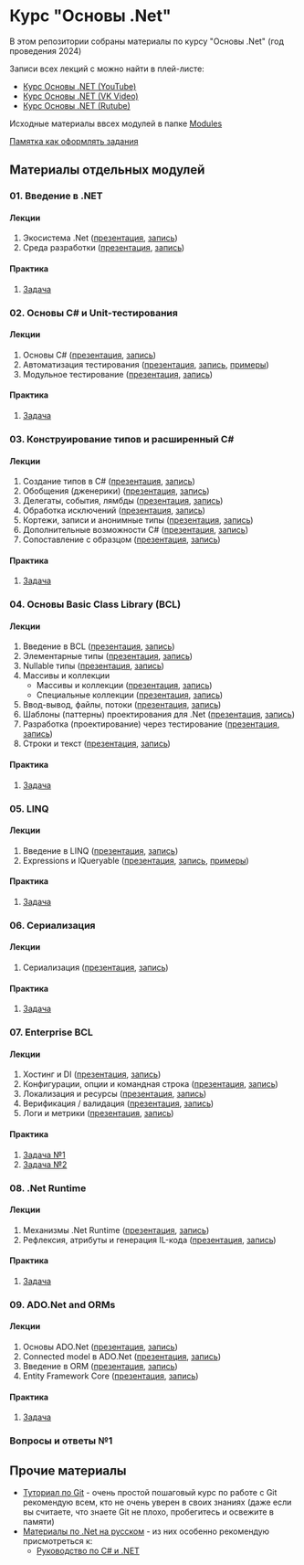 # Курс "Основы .Net"

В этом репозитории собраны материалы по курсу "Основы .Net" (год проведения 2024)

Записи всех лекций с можно найти в плей-листе:
- [Курс Основы .NET (YouTube)](https://youtube.com/playlist?list=PLEM3ZGqESlYS-IkVpkrCI74iaMWtru_9x&si=zOOOzG-JONHuh7oz)
- [Курс Основы .NET (VK Video)](https://vk.com/video/playlist/871595788_1)
- [Курс Основы .NET (Rutube)](https://rutube.ru/plst/488407)

Исходные материалы ввсех модулей в папке [Modules](./Modules)

[Памятка как оформлять задания](/docs/practices.md)

## Материалы отдельных модулей
### 01. Введение в .NET
#### Лекции
01. Экосистема .Net ([презентация](/Modules/01.%20Introduction%20to%20.Net/01.%20.Net%20Ecosystem.pptx?raw=true), [запись](https://youtu.be/exB4impLQyE))
02. Среда разработки ([презентация](/Modules/01.%20Introduction%20to%20.Net/02.%20.Net%20Development%20Environment.pptx?raw=true), [запись](https://youtu.be/BVDPAFH5om0))

#### Практика
01. [Задача](/Modules/01.%20Introduction%20to%20.Net/task.md)


### 02. Основы C# и Unit-тестирования
#### Лекции
01. Основы C# ([презентация](/Modules/02.%20Basic%20C%23%20and%20Unit-testing/01.%20C%23%20language%20basic.pptx?raw=true), [запись](https://youtu.be/BnAoMyi_Wms))
02. Автоматизация тестирования ([презентация](/Modules/02.%20Basic%20C%23%20and%20Unit-testing/02.%20Test%20automation.pptx?raw=true), [запись](https://youtu.be/Am_lV0ZO0a8), [примеры](/Modules/02.%20Basic%20C%23%20and%20Unit-testing/Samples/02_Test_automation))
03. Модульное тестирование ([презентация](/Modules/02.%20Basic%20C%23%20and%20Unit-testing/03.%20Unit%20tests.pptx?raw=true), [запись](https://youtu.be/r6jSOymZsoo))

#### Практика
01. [Задача](/Modules/02.%20Basic%20C%23%20and%20Unit-testing/task.md)


### 03. Конструирование типов и расширенный C#
#### Лекции
01. Создание типов в C# ([презентация](/Modules/03.%20Type%20construction%20and%20Advanced%20C%23/01.%20Creating%20Types%20in%20C%23.pptx?raw=true), [запись](https://youtu.be/0Cad1GMEelI))
02. Обобщения (дженерики) ([презентация](/Modules/03.%20Type%20construction%20and%20Advanced%20C%23/02.%20Generics.pptx?raw=true), [запись](https://youtu.be/014-Ytthvws))
03. Делегаты, события, лямбды ([презентация](/Modules/03.%20Type%20construction%20and%20Advanced%20C%23/03.%20Delegates%2C%20Events%20and%20Lambdas.pptx?raw=true), [запись](https://youtu.be/FiXZKe7D8Rg))
04. Обработка исключений ([презентация](/Modules/03.%20Type%20construction%20and%20Advanced%20C%23/04.%20Exception%20handling.pptx?raw=true), [запись](https://youtu.be/PBKuARjhVSM))
05. Кортежи, записи и анонимные типы ([презентация](/Modules/03.%20Type%20construction%20and%20Advanced%20C%23/05.%20Tuples%2C%20records%20and%20anonymous%20types.pptx?raw=true), [запись](https://youtu.be/IfWdVvoeIXw))
06. Дополнительные возможности C# ([презентация](/Modules/03.%20Type%20construction%20and%20Advanced%20C%23/06.%20Additional%20C%23%20features.pptx?raw=true), [запись](https://youtu.be/Z7x3hxpal7g))
07. Сопоставление с образцом ([презентация](/Modules/03.%20Type%20construction%20and%20Advanced%20C%23/07.%20Pattern%20matching.pptx?raw=true), [запись](https://youtu.be/g6miwMgVKVY))

#### Практика
01. [Задача](/Modules/03.%20Type%20construction%20and%20Advanced%20C%23/task.md)

### 04. Основы Basic Class Library (BCL)
#### Лекции

01. Введение в BCL ([презентация](/Modules/04.%20Basic%20BCL/01.%20Introduction%20to%20BCL.pptx?raw=true), [запись](https://youtu.be/r55-CweUKTY))
02. Элементарные типы ([презентация](/Modules/04.%20Basic%20BCL/02.%20Elemetary%20types.pptx?raw=true), [запись](https://youtu.be/T7VSUlyYS9E))
03. Nullable типы ([презентация](/Modules/04.%20Basic%20BCL/03.%20Nullable%20types.pptx?raw=true), [запись](https://youtu.be/ZmzkWC6033U))
04. Массивы и коллекции
    - Массивы и коллекции ([презентация](/Modules/04.%20Basic%20BCL/04.01.%20Arrays%20and%20collections.pptx?raw=true), [запись](https://youtu.be/jDqPCrcgh4g))
    - Специальные коллекции ([презентация](/Modules/04.%20Basic%20BCL/04.02.%20Special%20collections.pptx?raw=true), [запись](https://youtu.be/ssGVbUoC9VA))
05. Ввод-вывод, файлы, потоки ([презентация](/Modules/04.%20Basic%20BCL/05.%20Streams%20and%20File%20System.pptx?raw=true), [запись](https://youtu.be/kDIW16ZVBeU))
06. Шаблоны (паттерны) проектирования для .Net ([презентация](/Modules/04.%20Basic%20BCL/06.%20Design%20patterns.pptx?raw=true), [запись](https://youtu.be/EYtczWo1eos))
07. Разработка (проектирование) через тестирование ([презентация](/Modules/04.%20Basic%20BCL/07.%20Test-Driven%20Development.pptx?raw=true), [запись](https://youtu.be/i-bHlyeeBwU))
08. Строки и текст ([презентация](/Modules/04.%20Basic%20BCL/08.%20Strings%20and%20texts.pptx?raw=true), [запись](https://youtu.be/9ihKlAz5DR8))

#### Практика
01. [Задача](/Modules/04.%20Basic%20BCL/task.md)


### 05. LINQ
#### Лекции

01. Введение в LINQ ([презентация](/Modules/05.%20LINQ/01.%20Introduction%20to%20LINQ.pptx?raw=true), [запись](https://youtu.be/pTIN-2h5fnc))
02. Expressions и IQueryable ([презентация](/Modules/05.%20LINQ/02.%20Expressions%20and%20IQueryable.pptx?raw=true), [запись](https://youtu.be/YSNyjwR_6ZE), [примеры](/Modules/05.%20LINQ/Samples/02.%20Expressions%20and%20IQueryable))

#### Практика
01. [Задача](/Modules/05.%20LINQ/Tasks/01.%20Introduction%20to%20LINQ/task.md)

### 06. Сериализация
#### Лекции

01. Сериализация ([презентация](/Modules/06.%20Serialization/01.%20Serialization.pptx?raw=true), [запись](https://youtu.be/fqeiVBvxxIc))

#### Практика
01. [Задача](/Modules/06.%20Serialization/Task/task.md)


### 07. Enterprise BCL
#### Лекции

01. Хостинг и DI ([презентация](/Modules/07.%20Enterprise%20BCL/01.%20Host%20and%20DI.pptx?raw=true), [запись](https://youtu.be/ZL1m0hxvNxM))
02. Конфигурации, опции и командная строка ([презентация](/Modules/07.%20Enterprise%20BCL/02.%20Configuration%2C%20options%20and%20command%20line.pptx?raw=true), [запись](https://youtu.be/P_ggfVS_Gw8))
03. Локализация и ресурсы ([презентация](/Modules/07.%20Enterprise%20BCL/03.%20Localization%20and%20resources.pptx?raw=true), [запись](https://youtu.be/yGV9Iv4xBiw))
04. Верификация / валидация ([презентация](/Modules/07.%20Enterprise%20BCL/04.%20Validation.pptx?raw=true), [запись](https://youtu.be/RuTZVpU5eRU))
05. Логи и метрики ([презентация](/Modules/07.%20Enterprise%20BCL/05.%20Logs%20and%20metrics.pptx?raw=true), [запись](https://youtu.be/8zhWuRq-oFs))

#### Практика
01. [Задача №1](/Modules/07.%20Enterprise%20BCL/task_01.md)
02. [Задача №2](/Modules/07.%20Enterprise%20BCL/task_02.md)


### 08. .Net Runtime
#### Лекции
01. Механизмы .Net Runtime ([презентация](/Modules/08.%20Runtime/01.%20.Net%20Runtime%20services.pptx?raw=true), [запись](https://youtu.be/VVoN8NVhvRg))
02. Рефлексия, атрибуты и генерация IL-кода ([презентация](/Modules/08.%20Runtime/02.%20Reflection%20and%20code%20emitting.pptx?raw=true), [запись](https://youtu.be/2s1aISpymQg))

#### Практика
01. [Задача](/Modules/08.%20Runtime/Task/task.md)


### 09. ADO.Net and ORMs
#### Лекции
01. Основы ADO.Net ([презентация](/Modules/09.%20ADO.Net%20and%20ORMs/01.%20ADO.Net%20Basic.pptx?raw=true), [запись](https://youtu.be/EyuoSjT4gwc))
02. Connected model в ADO.Net ([презентация](/Modules/09.%20ADO.Net%20and%20ORMs/02.%20ADO.Net%20Connected%20model.pptx?raw=true), [запись](https://youtu.be/GjK_HXfxCRk))
03. Введение в ORM ([презентация](/Modules/09.%20ADO.Net%20and%20ORMs/03.%20Introduction%20to%20ORM.pptx?raw=true), [запись](https://youtu.be/HSefPRzyan0))
04. Entity Framework Core ([презентация](/Modules/09.%20ADO.Net%20and%20ORMs/04.%20EF%20Core.pptx?raw=true), [запись](https://youtu.be/stpGj-SzK54))

#### Практика
01. [Задача](/Modules/09.%20ADO.Net%20and%20ORMs/Task/task.md)


### Вопросы и ответы №1


## Прочие материалы

- [Туториал по Git](https://githowto.com/ru) - очень простой пошаговый курс по работе с Git рекомендую всем, кто не очень уверен в своих знаниях (даже если вы считаете, что знаете Git не плохо, пробегитесь и освежите в памяти)
- [Материалы по .Net на русском](https://metanit.com/sharp/) - из них особенно рекомендую присмотреться к:
    - [Руководство по C# и .NET](https://metanit.com/sharp/tutorial/)
